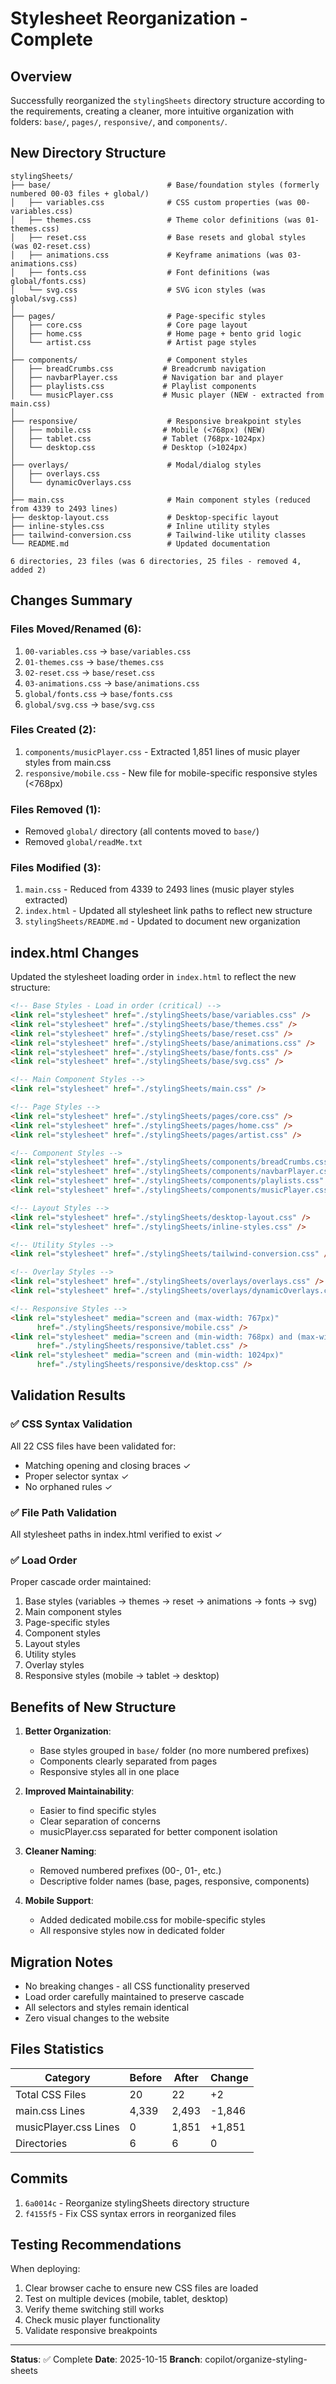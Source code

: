 # Stylesheet Reorganization - Complete

## Overview
Successfully reorganized the `stylingSheets` directory structure according to the requirements, creating a cleaner, more intuitive organization with folders: `base/`, `pages/`, `responsive/`, and `components/`.

## New Directory Structure

```
stylingSheets/
├── base/                          # Base/foundation styles (formerly numbered 00-03 files + global/)
│   ├── variables.css              # CSS custom properties (was 00-variables.css)
│   ├── themes.css                 # Theme color definitions (was 01-themes.css)
│   ├── reset.css                  # Base resets and global styles (was 02-reset.css)
│   ├── animations.css             # Keyframe animations (was 03-animations.css)
│   ├── fonts.css                  # Font definitions (was global/fonts.css)
│   └── svg.css                    # SVG icon styles (was global/svg.css)
│
├── pages/                         # Page-specific styles
│   ├── core.css                   # Core page layout
│   ├── home.css                   # Home page + bento grid logic
│   └── artist.css                 # Artist page styles
│
├── components/                    # Component styles
│   ├── breadCrumbs.css           # Breadcrumb navigation
│   ├── navbarPlayer.css          # Navigation bar and player
│   ├── playlists.css             # Playlist components
│   └── musicPlayer.css           # Music player (NEW - extracted from main.css)
│
├── responsive/                    # Responsive breakpoint styles
│   ├── mobile.css                # Mobile (<768px) (NEW)
│   ├── tablet.css                # Tablet (768px-1024px)
│   └── desktop.css               # Desktop (>1024px)
│
├── overlays/                      # Modal/dialog styles
│   ├── overlays.css
│   └── dynamicOverlays.css
│
├── main.css                       # Main component styles (reduced from 4339 to 2493 lines)
├── desktop-layout.css             # Desktop-specific layout
├── inline-styles.css              # Inline utility styles
├── tailwind-conversion.css        # Tailwind-like utility classes
└── README.md                      # Updated documentation

6 directories, 23 files (was 6 directories, 25 files - removed 4, added 2)
```

## Changes Summary

### Files Moved/Renamed (6):
1. `00-variables.css` → `base/variables.css`
2. `01-themes.css` → `base/themes.css`
3. `02-reset.css` → `base/reset.css`
4. `03-animations.css` → `base/animations.css`
5. `global/fonts.css` → `base/fonts.css`
6. `global/svg.css` → `base/svg.css`

### Files Created (2):
1. `components/musicPlayer.css` - Extracted 1,851 lines of music player styles from main.css
2. `responsive/mobile.css` - New file for mobile-specific responsive styles (<768px)

### Files Removed (1):
- Removed `global/` directory (all contents moved to `base/`)
- Removed `global/readMe.txt`

### Files Modified (3):
1. `main.css` - Reduced from 4339 to 2493 lines (music player styles extracted)
2. `index.html` - Updated all stylesheet link paths to reflect new structure
3. `stylingSheets/README.md` - Updated to document new organization

## index.html Changes

Updated the stylesheet loading order in `index.html` to reflect the new structure:

```html
<!-- Base Styles - Load in order (critical) -->
<link rel="stylesheet" href="./stylingSheets/base/variables.css" />
<link rel="stylesheet" href="./stylingSheets/base/themes.css" />
<link rel="stylesheet" href="./stylingSheets/base/reset.css" />
<link rel="stylesheet" href="./stylingSheets/base/animations.css" />
<link rel="stylesheet" href="./stylingSheets/base/fonts.css" />
<link rel="stylesheet" href="./stylingSheets/base/svg.css" />

<!-- Main Component Styles -->
<link rel="stylesheet" href="./stylingSheets/main.css" />

<!-- Page Styles -->
<link rel="stylesheet" href="./stylingSheets/pages/core.css" />
<link rel="stylesheet" href="./stylingSheets/pages/home.css" />
<link rel="stylesheet" href="./stylingSheets/pages/artist.css" />

<!-- Component Styles -->
<link rel="stylesheet" href="./stylingSheets/components/breadCrumbs.css" />
<link rel="stylesheet" href="./stylingSheets/components/navbarPlayer.css" />
<link rel="stylesheet" href="./stylingSheets/components/playlists.css" />
<link rel="stylesheet" href="./stylingSheets/components/musicPlayer.css" />

<!-- Layout Styles -->
<link rel="stylesheet" href="./stylingSheets/desktop-layout.css" />
<link rel="stylesheet" href="./stylingSheets/inline-styles.css" />

<!-- Utility Styles -->
<link rel="stylesheet" href="./stylingSheets/tailwind-conversion.css" />

<!-- Overlay Styles -->
<link rel="stylesheet" href="./stylingSheets/overlays/overlays.css" />
<link rel="stylesheet" href="./stylingSheets/overlays/dynamicOverlays.css" />

<!-- Responsive Styles -->
<link rel="stylesheet" media="screen and (max-width: 767px)" 
      href="./stylingSheets/responsive/mobile.css" />
<link rel="stylesheet" media="screen and (min-width: 768px) and (max-width: 1024px)" 
      href="./stylingSheets/responsive/tablet.css" />
<link rel="stylesheet" media="screen and (min-width: 1024px)" 
      href="./stylingSheets/responsive/desktop.css" />
```

## Validation Results

### ✅ CSS Syntax Validation
All 22 CSS files have been validated for:
- Matching opening and closing braces ✓
- Proper selector syntax ✓
- No orphaned rules ✓

### ✅ File Path Validation
All stylesheet paths in index.html verified to exist ✓

### ✅ Load Order
Proper cascade order maintained:
1. Base styles (variables → themes → reset → animations → fonts → svg)
2. Main component styles
3. Page-specific styles
4. Component styles
5. Layout styles
6. Utility styles
7. Overlay styles
8. Responsive styles (mobile → tablet → desktop)

## Benefits of New Structure

1. **Better Organization**: 
   - Base styles grouped in `base/` folder (no more numbered prefixes)
   - Components clearly separated from pages
   - Responsive styles all in one place

2. **Improved Maintainability**:
   - Easier to find specific styles
   - Clear separation of concerns
   - musicPlayer.css separated for better component isolation

3. **Cleaner Naming**:
   - Removed numbered prefixes (00-, 01-, etc.)
   - Descriptive folder names (base, pages, responsive, components)

4. **Mobile Support**:
   - Added dedicated mobile.css for mobile-specific styles
   - All responsive styles now in dedicated folder

## Migration Notes

- No breaking changes - all CSS functionality preserved
- Load order carefully maintained to preserve cascade
- All selectors and styles remain identical
- Zero visual changes to the website

## Files Statistics

| Category | Before | After | Change |
|----------|--------|-------|--------|
| Total CSS Files | 20 | 22 | +2 |
| main.css Lines | 4,339 | 2,493 | -1,846 |
| musicPlayer.css Lines | 0 | 1,851 | +1,851 |
| Directories | 6 | 6 | 0 |

## Commits

1. `6a0014c` - Reorganize stylingSheets directory structure
2. `f4155f5` - Fix CSS syntax errors in reorganized files

## Testing Recommendations

When deploying:
1. Clear browser cache to ensure new CSS files are loaded
2. Test on multiple devices (mobile, tablet, desktop)
3. Verify theme switching still works
4. Check music player functionality
5. Validate responsive breakpoints

---

**Status**: ✅ Complete
**Date**: 2025-10-15
**Branch**: copilot/organize-styling-sheets
